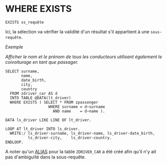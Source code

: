 # WHERE EXISTS

```abap
EXISTS ss_requête
```

Ici, la sélection va vérifier la validité d'un résultat s'il appartient à une `sous-requête`.

_Exemple_

_Afficher le nom et le prénom de tous les conducteurs utilisant également le coivoiturage en tant que passager._

```abap
SELECT surname,
       name,
       date_birth,
       city,
       country
  FROM zdriver_car AS d
  INTO TABLE @DATA(lt_driver)
  WHERE EXISTS ( SELECT * FROM zpassenger
                   WHERE surname = d~surname
                     AND name    = d~name ).

DATA ls_driver LIKE LINE OF lt_driver.

LOOP AT lt_driver INTO ls_driver.
  WRITE:/ ls_driver-surname, ls_driver-name, ls_driver-date_birth,
          ls_driver-city,    ls_driver-country.
ENDLOOP.
```

A noter qu'un [ALIAS](./18_FROM_ALIAS.md) pour la table `ZDRIVER_CAR` a été créé afin qu'il n'y ait pas d'ambiguïté dans la sous-requête.

